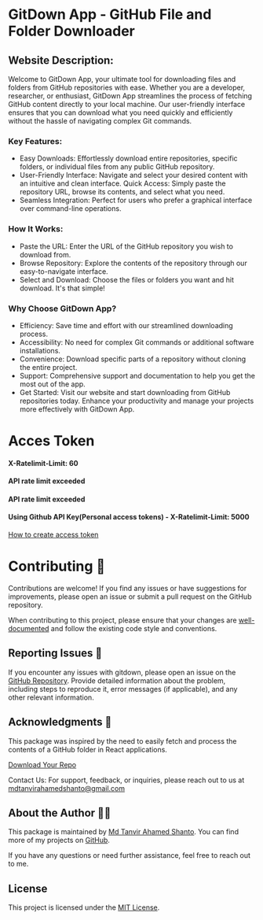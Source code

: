 # GitDown App - GitHub File and Folder Downloader

## Website Description:

Welcome to GitDown App, your ultimate tool for downloading files and folders from GitHub repositories with ease. Whether you are a developer, researcher, or enthusiast, GitDown App streamlines the process of fetching GitHub content directly to your local machine. Our user-friendly interface ensures that you can download what you need quickly and efficiently without the hassle of navigating complex Git commands.

### Key Features:

- Easy Downloads: Effortlessly download entire repositories, specific folders, or individual files from any public GitHub repository.
- User-Friendly Interface: Navigate and select your desired content with an intuitive and clean interface.
  Quick Access: Simply paste the repository URL, browse its contents, and select what you need.
- Seamless Integration: Perfect for users who prefer a graphical interface over command-line operations.

### How It Works:

- Paste the URL: Enter the URL of the GitHub repository you wish to download from.
- Browse Repository: Explore the contents of the repository through our easy-to-navigate interface.
- Select and Download: Choose the files or folders you want and hit download. It's that simple!

### Why Choose GitDown App?

- Efficiency: Save time and effort with our streamlined downloading process.
- Accessibility: No need for complex Git commands or additional software installations.
- Convenience: Download specific parts of a repository without cloning the entire project.
- Support: Comprehensive support and documentation to help you get the most out of the app.
- Get Started:
  Visit our website and start downloading from GitHub repositories today. Enhance your productivity and manage your projects more effectively with GitDown App.

# Acces Token

#### X-Ratelimit-Limit: 60

#### API rate limit exceeded

#### API rate limit exceeded

#### Using Github API Key(Personal access tokens) - X-Ratelimit-Limit: 5000

[How to create access token](https://github.com/mdtanvirahamedshanto/gitdown/blob/main/ACCESSTOKEN.md)

# Contributing 🤝

Contributions are welcome! If you find any issues or have suggestions for improvements, please open an issue or submit a pull request on the GitHub repository.

When contributing to this project, please ensure that your changes are [well-documented](https://github.com/mdtanvirahamedshanto/gitdown/blob/master/CONTRIBUTING.md) and follow the existing code style and conventions.

## Reporting Issues 🐛

If you encounter any issues with gitdown, please open an issue on the [GitHub Repository](https://github.com/mdtanvirahamedshanto/gitdown/issues/new/choose). Provide detailed information about the problem, including steps to reproduce it, error messages (if applicable), and any other relevant information.

## Acknowledgments 🙏

This package was inspired by the need to easily fetch and process the contents of a GitHub folder in React applications.

[Download Your Repo](https://gitdowns.vercel.app/)

Contact Us:
For support, feedback, or inquiries, please reach out to us at mdtanvirahamedshanto@gmail.com

## About the Author 👨‍💻

This package is maintained by [Md Tanvir Ahamed Shanto](https://github.com/mdtanvirahamedshanto). You can find more of my projects on [GitHub](https://github.com/mdtanvirahamedshanto?tab=repositories).

If you have any questions or need further assistance, feel free to reach out to me.

## License

This project is licensed under the [MIT License](https://github.com/mdtanvirahamedshanto/gitdown/blob/master/LICENSE).
